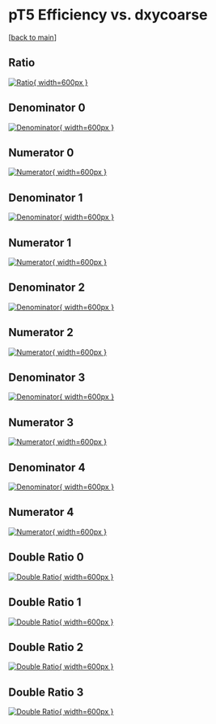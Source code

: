 # pT5 Efficiency vs. dxycoarse

[[back to main](./)]



## Ratio

[![Ratio](../mtv/var/pT5_vtr_11_-1_eff_dxycoarse.png){ width=600px }](../mtv/var/pT5_vtr_11_-1_eff_dxycoarse.pdf)

## Denominator 0

[![Denominator](../mtv/den/pT5_vtr_11_-1_eff_dxycoarse_den0.png){ width=600px }](../mtv/den/pT5_vtr_11_-1_eff_dxycoarse_den0.pdf)

## Numerator 0

[![Numerator](../mtv/num/pT5_vtr_11_-1_eff_dxycoarse_num0.png){ width=600px }](../mtv/num/pT5_vtr_11_-1_eff_dxycoarse_num0.pdf)

## Denominator 1

[![Denominator](../mtv/den/pT5_vtr_11_-1_eff_dxycoarse_den1.png){ width=600px }](../mtv/den/pT5_vtr_11_-1_eff_dxycoarse_den1.pdf)

## Numerator 1

[![Numerator](../mtv/num/pT5_vtr_11_-1_eff_dxycoarse_num1.png){ width=600px }](../mtv/num/pT5_vtr_11_-1_eff_dxycoarse_num1.pdf)

## Denominator 2

[![Denominator](../mtv/den/pT5_vtr_11_-1_eff_dxycoarse_den2.png){ width=600px }](../mtv/den/pT5_vtr_11_-1_eff_dxycoarse_den2.pdf)

## Numerator 2

[![Numerator](../mtv/num/pT5_vtr_11_-1_eff_dxycoarse_num2.png){ width=600px }](../mtv/num/pT5_vtr_11_-1_eff_dxycoarse_num2.pdf)

## Denominator 3

[![Denominator](../mtv/den/pT5_vtr_11_-1_eff_dxycoarse_den3.png){ width=600px }](../mtv/den/pT5_vtr_11_-1_eff_dxycoarse_den3.pdf)

## Numerator 3

[![Numerator](../mtv/num/pT5_vtr_11_-1_eff_dxycoarse_num3.png){ width=600px }](../mtv/num/pT5_vtr_11_-1_eff_dxycoarse_num3.pdf)

## Denominator 4

[![Denominator](../mtv/den/pT5_vtr_11_-1_eff_dxycoarse_den4.png){ width=600px }](../mtv/den/pT5_vtr_11_-1_eff_dxycoarse_den4.pdf)

## Numerator 4

[![Numerator](../mtv/num/pT5_vtr_11_-1_eff_dxycoarse_num4.png){ width=600px }](../mtv/num/pT5_vtr_11_-1_eff_dxycoarse_num4.pdf)

## Double Ratio 0

[![Double Ratio](../mtv/ratio/pT5_vtr_11_-1_eff_dxycoarse_ratio0.png){ width=600px }](../mtv/ratio/pT5_vtr_11_-1_eff_dxycoarse_ratio0.pdf)

## Double Ratio 1

[![Double Ratio](../mtv/ratio/pT5_vtr_11_-1_eff_dxycoarse_ratio1.png){ width=600px }](../mtv/ratio/pT5_vtr_11_-1_eff_dxycoarse_ratio1.pdf)

## Double Ratio 2

[![Double Ratio](../mtv/ratio/pT5_vtr_11_-1_eff_dxycoarse_ratio2.png){ width=600px }](../mtv/ratio/pT5_vtr_11_-1_eff_dxycoarse_ratio2.pdf)

## Double Ratio 3

[![Double Ratio](../mtv/ratio/pT5_vtr_11_-1_eff_dxycoarse_ratio3.png){ width=600px }](../mtv/ratio/pT5_vtr_11_-1_eff_dxycoarse_ratio3.pdf)

